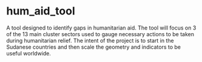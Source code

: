 # hum_aid_tool
A tool designed to identify gaps in humanitarian aid. The tool will focus on 3 of the 13 main cluster sectors used to gauge necessary actions to be taken during humanitarian relief.  The intent of the project is to start in the Sudanese countries and then scale the geometry and indicators to be useful worldwide.
